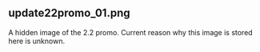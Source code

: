 ## update22promo_01.png
A hidden image of the 2.2 promo. Current reason why this image is stored here is unknown.
